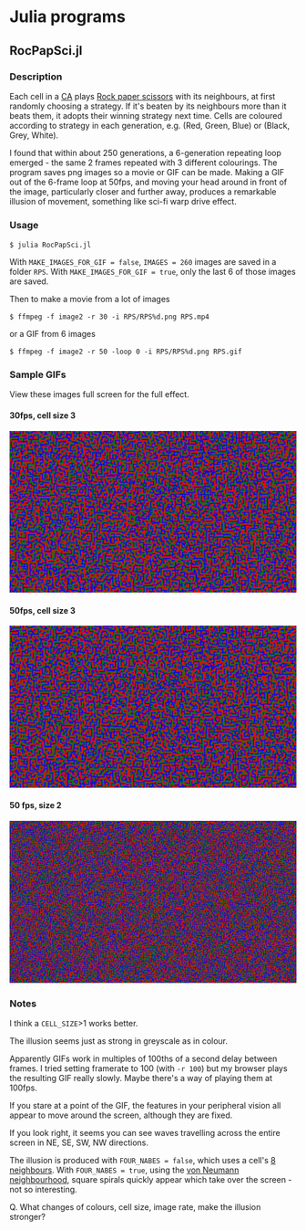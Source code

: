 # Julia programs

## RocPapSci.jl

### Description
Each cell in a [CA](https://en.wikipedia.org/wiki/Cellular_automaton) plays [Rock paper scissors](https://en.wikipedia.org/wiki/Rock_paper_scissors) with its neighbours, at first randomly choosing a strategy. If it's beaten by its neighbours more than it beats them, it adopts their winning strategy next time. Cells are coloured according to strategy in each generation, e.g. (Red, Green, Blue) or (Black, Grey, White). 

I found that within about 250 generations, a 6-generation repeating loop emerged - the same 2 frames repeated with 3 different colourings. The program saves png images so a movie or GIF can be made. Making a GIF out of the 6-frame loop at 50fps, and moving your head around in front of the image, particularly closer and further away, produces a remarkable illusion of movement, something like sci-fi warp drive effect. 

### Usage

    $ julia RocPapSci.jl
    
With `MAKE_IMAGES_FOR_GIF = false`, `IMAGES = 260` images are saved in a folder `RPS`. With `MAKE_IMAGES_FOR_GIF = true`, only the last 6 of those images are saved.

Then to make a movie from a lot of images

    $ ffmpeg -f image2 -r 30 -i RPS/RPS%d.png RPS.mp4
    
or a GIF from 6 images

    $ ffmpeg -f image2 -r 50 -loop 0 -i RPS/RPS%d.png RPS.gif
 
### Sample GIFs

View these images full screen for the full effect.

#### 30fps, cell size 3

![gif](https://github.com/yesenadam/Julia-programs/raw/main/images/RPS-RGB-30fps-size3.gif)

#### 50fps, cell size 3

![gif](https://github.com/yesenadam/Julia-programs/raw/main/images/RPS-RGB-50fps-size3.gif)

#### 50 fps, size 2

![gif](https://github.com/yesenadam/Julia-programs/raw/main/images/RPS-RGB-size2-50fps.gif)

### Notes

I think a `CELL_SIZE`>1 works better.

The illusion seems just as strong in greyscale as in colour.

Apparently GIFs work in multiples of 100ths of a second delay between frames. I tried setting framerate to 100 (with `-r 100`) but my browser plays the resulting GIF really slowly. Maybe there's a way of playing them at 100fps.

If you stare at a point of the GIF, the features in your peripheral vision all appear to move around the screen, although they are fixed.

If you look right, it seems you can see waves travelling across the entire screen in NE, SE, SW, NW directions.

The illusion is produced with `FOUR_NABES = false`, which uses a cell's [8 neighbours](https://en.wikipedia.org/wiki/Moore_neighborhood). With `FOUR_NABES = true`, using the [von Neumann neighbourhood](https://en.wikipedia.org/wiki/Von_Neumann_neighborhood), square spirals quickly appear which take over the screen - not so interesting.

Q. What changes of colours, cell size, image rate, make the illusion stronger?

